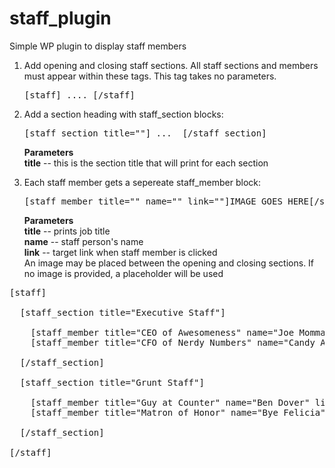 # staff_plugin
Simple WP plugin to display staff members

<ol>
<li>
Add opening and closing staff sections. All staff sections and members must appear within these tags. This tag takes no parameters.
    <pre>[staff] .... [/staff]</pre>
</li>
<li>
Add a section heading with staff_section blocks:
    <pre>[staff_section title=""] ...  [/staff_section]</pre>
<p>
<strong>Parameters</strong><br>
<strong>title</strong> -- this is the section title that will print for each section</p>
</li>

<li>
Each staff member gets a sepereate staff_member block:
    <pre>[staff_member title="" name="" link=""]IMAGE GOES HERE[/staff_member]</pre>
    <p>
    <strong>Parameters</strong><br>
    <strong>title</strong> -- prints job title<br>
    <strong>name</strong> -- staff person's name<br>
    <strong>link</strong> -- target link when staff member is clicked<br>
    An image may be placed between the opening and closing sections. If no image is provided, a placeholder will be used
    </p>
</li>
</ol>

<pre>
[staff]

  [staff_section title="Executive Staff"]
  
    [staff_member title="CEO of Awesomeness" name="Joe Momma" link="http://www.google.com"][/staff_member]
    [staff_member title="CFO of Nerdy Numbers" name="Candy Apple" link="http://www.google.com"][/staff_member]

  [/staff_section]
  
  [staff_section title="Grunt Staff"]
  
    [staff_member title="Guy at Counter" name="Ben Dover" link="http://www.google.com"][/staff_member]
    [staff_member title="Matron of Honor" name="Bye Felicia" link="http://www.math.com"][/staff_member]  
  
  [/staff_section]
  
[/staff]
</pre>
